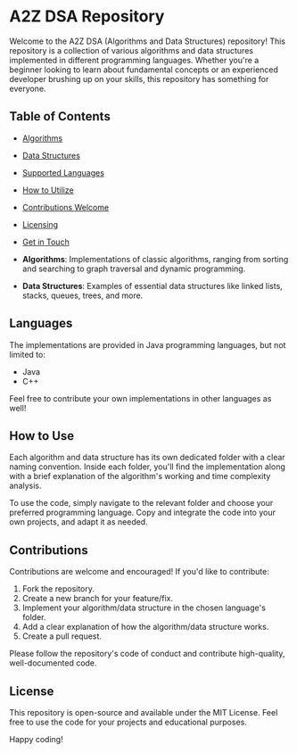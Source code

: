 # A2Z DSA Repository

Welcome to the A2Z DSA (Algorithms and Data Structures) repository! This repository is a collection of various algorithms and data structures implemented in different programming languages. Whether you're a beginner looking to learn about fundamental concepts or an experienced developer brushing up on your skills, this repository has something for everyone.

## Table of Contents

- [Algorithms](#Algorithms)
- [Data Structures](#Data-Structures)
- [Supported Languages](#languages)
- [How to Utilize](#how-to-utilize)
- [Contributions Welcome](#contributions-welcome)
- [Licensing](#licensing)
- [Get in Touch](#get-in-touch)

- **Algorithms**: Implementations of classic algorithms, ranging from sorting and searching to graph traversal and dynamic programming.

- **Data Structures**: Examples of essential data structures like linked lists, stacks, queues, trees, and more.

## Languages

The implementations are provided in Java programming languages,  but not limited to:

- Java
- C++

Feel free to contribute your own implementations in other languages as well!

## How to Use

Each algorithm and data structure has its own dedicated folder with a clear naming convention. Inside each folder, you'll find the implementation along with a brief explanation of the algorithm's working and time complexity analysis.

To use the code, simply navigate to the relevant folder and choose your preferred programming language. Copy and integrate the code into your own projects, and adapt it as needed.

## Contributions

Contributions are welcome and encouraged! If you'd like to contribute:

1. Fork the repository.
2. Create a new branch for your feature/fix.
3. Implement your algorithm/data structure in the chosen language's folder.
4. Add a clear explanation of how the algorithm/data structure works.
5. Create a pull request.

Please follow the repository's code of conduct and contribute high-quality, well-documented code.

## License

This repository is open-source and available under the MIT License. Feel free to use the code for your projects and educational purposes.



Happy coding!
